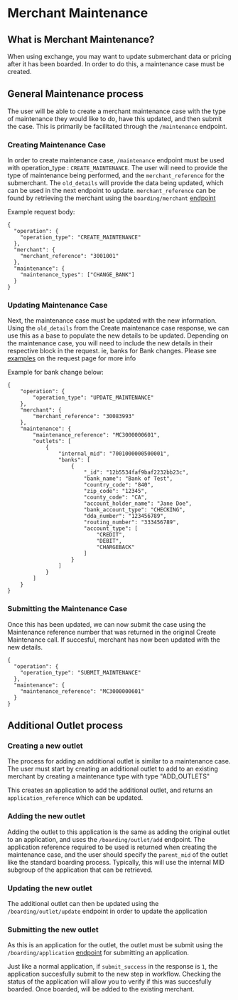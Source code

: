 # Merchant Maintenance

## What is Merchant Maintenance?

When using exchange, you may want to update submerchant data or pricing after it has been boarded. In order to do this, a maintenance case must be created.

## General Maintenance process

The user will be able to create a merchant maintenance case with the type of maintenance they would like to do, have this updated, and then submit the case.
This is primarily be facilitated through the `/maintenance` endpoint.

### Creating Maintenance Case

In order to create maintenance case, `/maintenance` endpoint must be used with operation_type : `CREATE_MAINTENANCE`. The user will need to provide the type of maintenance being performed, and the `merchant_reference` for the submerchant. 
The `old_details` will provide the data being updated, which can be used in the next endpoint to update.
`merchant_reference` can be found by retrieving the merchant using the `boarding/merchant` [endpoint](../api/?type=post&path=/boarding/////merchant)

Example request body:
```
{
  "operation": {
    "operation_type": "CREATE_MAINTENANCE"
  },
  "merchant": {
    "merchant_reference": "3001001"
  },
  "maintenance": {
    "maintenance_types": ["CHANGE_BANK"]
  }
}
```
### Updating Maintenance Case

Next, the maintenance case must be updated with the new information. Using the `old_details` from the Create maintenance case response, we can use this as a base to populate the new details to be updated.
Depending on the maintenance case, you will need to include the new details in their respective block in the request. ie, banks for Bank changes. Please see [examples](../api/?type=post&path=//maintenance) on the request page for more info

Example for bank change below:
```
{
    "operation": {
        "operation_type": "UPDATE_MAINTENANCE"
    },
    "merchant": {
        "merchant_reference": "30083993"
    },
    "maintenance": {
        "maintenance_reference": "MC3000000601",
        "outlets": [
            {
                "internal_mid": "7001000000500001",
                "banks": [
                    {
                        "_id": "12b5534faf9baf2232bb23c",
                        "bank_name": "Bank of Test",
                        "country_code": "840",
                        "zip_code": "12345",
                        "county_code": "CA",
                        "account_holder_name": "Jane Doe",
                        "bank_account_type": "CHECKING",
                        "dda_number": "123456789",
                        "routing_number": "333456789",
                        "account_type": [
                            "CREDIT",
                            "DEBIT",
                            "CHARGEBACK"
                        ]
                    }
                ]
            }
        ]
    }
}
```
### Submitting the Maintenance Case

Once this has been updated, we can now submit the case using the Maintenance reference number that was returned in the original Create Maintenance call. If succesful, merchant has now been updated with the new details.
```
{
  "operation": {
    "operation_type": "SUBMIT_MAINTENANCE"
  },
  "maintenance": {
    "maintenance_reference": "MC3000000601"
  }
}

```
## Additional Outlet process

### Creating a new outlet

The process for adding an additional outlet is similar to a maintenance case. The user must start by creating an additional outlet to add to an existing merchant by creating a maintenance type with type "ADD_OUTLETS"

This creates an application to add the additional outlet, and returns an `application_reference` which can be updated.

### Adding the new outlet

Adding the outlet to this application is the same as adding the original outlet to an application, and uses the `/boarding/outlet/add` endpoint. The application reference required to be used is returned when creating the maintenance case, and the user should specify the `parent_mid` of the outlet like the standard boarding process. Typically, this will use the internal MID subgroup of the application that can be retrieved.

### Updating the new outlet

The additional outlet can then be updated using the `/boarding/outlet/update` endpoint in order to update the application

### Submitting the new outlet

As this is an application for the outlet, the outlet must be submit using the `/boarding/application` [endpoint](../api/?type=post&path=/boarding//application) for submitting an application.

Just like a normal application, if `submit_success` in the response is `1`, the application succesfully submit to the new step in workflow. Checking the status of the application will allow you to verify if this was succesfully boarded. Once boarded, will be added to the existing merchant.
